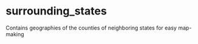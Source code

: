 # surrounding_states
Contains geographies of the counties of neighboring states for easy map-making
